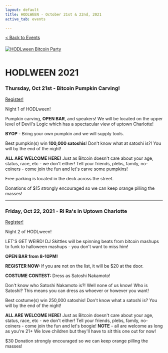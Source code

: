 ```yaml
---
layout: default
title: HODLWEEN - October 21st & 22nd, 2021
active_tab: events

---
```


[< Back to Events](/events)


<article style="margin:20px 0 50px">
<div class="row justify-content-center">
    <div class="col-6-sm">
        <a href="/hodlween2021"><img src="/assets/img/posts/hodlween2021.jpg" alt="HODLween Bitcoin Party" title="HODLween Bitcoin Party"/></a>
    </div>
</div>
</article>

# HODLWEEN 2021

### Thursday, Oct 21st - Bitcoin Pumpkin Carving!

<a class="cta" href="https://www.eventbrite.com/e/hodlween-pumpkin-carving-tickets-181334354937">Register!</a>

Night 1 of HODLween!

Pumpkin carving, **OPEN BAR**, and speakers! We will be located on the upper level of Devil's Logic which has a spectacular view of uptown Charlotte!

**BYOP** - Bring your own pumpkin and we will supply tools.

Best pumpkin(s) win **100,000 satoshis**! Don't know what at satoshi is?! You will by the end of the night!

**ALL ARE WELCOME HERE!** Just as Bitcoin doesn't care about your age, status, race, etc - we don't either! Tell your friends, plebs, family, no-coiners - come join the fun and let's carve some pumpkins!

Free parking is located in the deck across the street.

Donations of $15 strongly encouraged so we can keep orange pilling the masses!


---


### Friday, Oct 22, 2021 - Ri Ra's in Uptown Charlotte

<a class="cta" href="https://www.eventbrite.com/e/hodlween-costume-party-tickets-181360773957">Register!</a>

Night 2 of HODLween!

LET'S GET WEIRD! DJ Skittles will be spinning beats from bitcoin mashups to funk to halloween mashups - you don't want to miss him!

**OPEN BAR from 8-10PM!**

**REGISTER NOW:** If you are not on the list, it will be $20 at the door.

**COSTUME CONTEST:** Dress as Satoshi Nakamoto!

Don't know who Satoshi Nakamoto is?! Well none of us know! Who is Satoshi? This means you can dress as whoever or however you want!

Best costume(s) win 250,000 satoshis! Don't know what a satoshi is? You will by the end of the night!

**ALL ARE WELCOME HERE!** Just as Bitcoin doesn't care about your age, status, race, etc - we don't either! Tell your friends, plebs, family, no-coiners - come join the fun and let's boogie! **NOTE** - all are welcome as long as you're 21+ We love children but they'll have to sit this one out for now!

$30 Donation strongly encouraged so we can keep orange pilling the masses!




